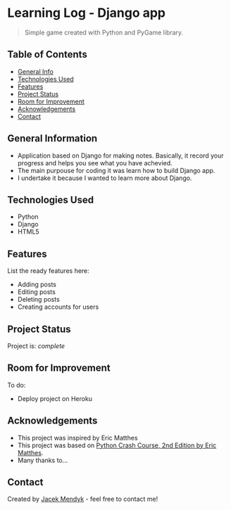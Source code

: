 # Learning Log - Django app
> Simple game created with Python and PyGame library.

<!-- > Live demo [_here_](https://www.example.com). <!-- If you have the project hosted somewhere, include the link here. -->

## Table of Contents
* [General Info](#general-information)
* [Technologies Used](#technologies-used)
* [Features](#features)
* [Project Status](#project-status)
* [Room for Improvement](#room-for-improvement)
* [Acknowledgements](#acknowledgements)
* [Contact](#contact)
<!--  * [Screenshots](#screenshots)  -->
<!--  * [Usage](#usage) -->
<!--  * [Setup](#setup)  -->
<!-- * [License](#license) -->


## General Information
- Application based on Django for making notes. Basically, it record your progress and helps you see what you have achevied.
- The main purpouse for coding it was learn how to build Django app.
- I undertake it because I wanted to learn more about Django.
<!-- You don't have to answer all the questions - just the ones relevant to your project. -->


## Technologies Used
- Python
- Django
- HTML5
<!-- Comment to not forget what was in the original scheme
## Technologies Used
- Tech 1 - version 1.0
- Tech 2 - version 2.0
- Tech 3 - version 3.0
-->


## Features
List the ready features here:
- Adding posts
- Editing posts
- Deleting posts
- Creating accounts for users
<!-- Comment to not forget what was in the original scheme
## Features
List the ready features here:
- Awesome feature 1
- Awesome feature 2
- Awesome feature 3
-->

<!-- 
## Screenshots
![Example screenshot](./img/screenshot.png)
If you have screenshots you'd like to share, include them here. 
-->

<!-- 
## Setup
What are the project requirements/dependencies? Where are they listed? A requirements.txt or a Pipfile.lock file perhaps? Where is it located?

Proceed to describe how to install / setup one's local environment / get started with the project.
-->
<!-- 
## Usage
How does one go about using it?
Provide various use cases and code examples here.

`write-your-code-here`
-->

## Project Status
Project is: _complete_ 
<!--
Project is: _in progress_ / _complete_ / _no longer being worked on_. If you are no longer working on it, provide reasons why.
-->
## Room for Improvement

To do:
- Deploy project on Heroku
<!--
## Room for Improvement
Include areas you believe need improvement / could be improved. Also add TODOs for future development.

Room for improvement:
- Improvement to be done 1
- Improvement to be done 2

To do:
- Feature to be added 1
- Feature to be added 2
-->
## Acknowledgements
- This project was inspired by Eric Matthes
- This project was based on [Python Crash Course, 2nd Edition by Eric Matthes](https://nostarch.com/pythoncrashcourse2e).
- Many thanks to...
<!--
## Acknowledgements
Give credit here.
- This project was inspired by...
- This project was based on [this tutorial](https://www.example.com).
-->


## Contact
Created by [Jacek Mendyk](https://www.linkedin.com/in/jacekmendyk/) - feel free to contact me!


<!-- Optional -->
<!-- ## License -->
<!-- This project is open source and available under the [... License](). -->

<!-- You don't have to include all sections - just the one's relevant to your project -->
